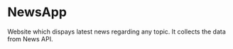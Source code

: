 # NewsApp
Website which dispays latest news regarding any topic.
It collects the data from News API.
